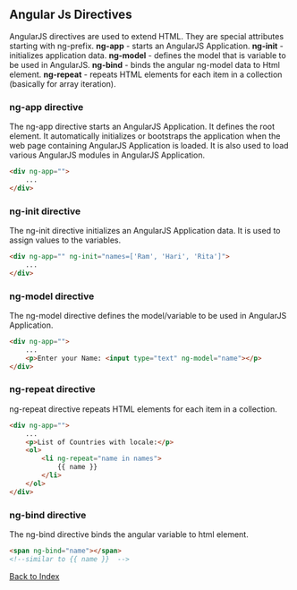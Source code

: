 ## Angular Js Directives

AngularJS directives are used to extend HTML. They are special attributes starting with ng-prefix. 
**ng-app** - starts an AngularJS Application.
**ng-init** - initializes application data.
**ng-model** - defines the model that is variable to be used in AngularJS.
**ng-bind** - binds the angular ng-model data to Html element.
**ng-repeat** - repeats HTML elements for each item in a collection (basically for array iteration).

### ng-app directive
The ng-app directive starts an AngularJS Application. It defines the root element. It automatically initializes or bootstraps the application when the web page containing AngularJS Application is loaded. It is also used to load various AngularJS modules in AngularJS Application.
```html
<div ng-app="">
	...
</div>
```

### ng-init directive
The ng-init directive initializes an AngularJS Application data. It is used to assign values to the variables.
```html
<div ng-app="" ng-init="names=['Ram', 'Hari', 'Rita']">
	...
</div>
```

### ng-model directive
The ng-model directive defines the model/variable to be used in AngularJS Application.
```html
<div ng-app="">
	...
	<p>Enter your Name: <input type="text" ng-model="name"></p>
</div>
```

### ng-repeat directive
ng-repeat directive repeats HTML elements for each item in a collection.
```html
<div ng-app="">
	...
 	<p>List of Countries with locale:</p>
 	<ol>
 		<li ng-repeat="name in names">
 			{{ name }}
 		</li>
 	</ol>
</div>
```

### ng-bind directive
The ng-bind directive binds the angular variable to html element.
```html
<span ng-bind="name"></span>
<!--similar to {{ name }}  -->
```

[Back to Index](index.md)